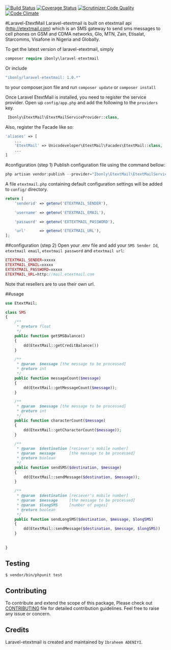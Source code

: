 [![Build Status](https://travis-ci.org/andela-iadeniyi/laravel-etextmail.svg?branch=master)](https://travis-ci.org/andela-iadeniyi/laravel-etextmail)
[![Coverage Status](https://coveralls.io/repos/github/andela-iadeniyi/laravel-etextmail/badge.svg)](https://coveralls.io/github/andela-iadeniyi/laravel-etextmail)
[![Scrutinizer Code Quality](https://scrutinizer-ci.com/g/andela-iadeniyi/laravel-etextmail/badges/quality-score.png?b=master)](https://scrutinizer-ci.com/g/andela-iadeniyi/laravel-etextmail/?branch=master)
[![Code Climate](https://codeclimate.com/github/andela-iadeniyi/laravel-etextmail/badges/gpa.svg)](https://codeclimate.com/github/andela-iadeniyi/laravel-etextmail)

#Laravel-EtextMail
Laravel-etextmail is built on etextmail api (http://etextmail.com) which is an SMS gateway to send sms messages to cell phones on GSM and CDMA networks, Glo, MTN, Zain, Etisalat, Starcomms, Visafone in Nigeria and Globally.

To get the latest version of laravel-etextmail, simply 

```php
composer require ibonly\laravel-etextmail
```
Or include 
```php
"ibonly/laravel-etextmail: 1.0.*"
```
to your composer.json file and run `composer update` or `composer install`

Once Laravel EtextMail is installed, you need to register the service provider. Open up `config/app.php` and add the following to the `providers` key.
```php
 Ibonly\EtextMail\EtextMailServiceProvider::class,
```

Also, register the Facade like so:

```php
'aliases' => [
    ...
    'EtextMail' => Unicodeveloper\EtextMail\Facades\EtextMail::class,
    ...
]
```

#configuration (step 1)
Publish configuration file using the command bellow:
```php
php artisan vendor:publish --provider="Ibonly\EtextMail\EtextMailServiceProvider"
```
A file `etextmail.php` containing default configuration settings will be added to `config/` directory.
```php
return [
	'senderid' => getenv('ETEXTMAIL_SENDER'),

    'username' => getenv('ETEXTMAIL_EMAIL'),

    'password' => getenv('EXTEXTMAIL_PASSWORD'),

    'url'	   => getenv('ETEXTMAIL_URL'),
];
```
##configuration (step 2)
Open your .env file and add your `SMS Sender Id`, `etextmail email`, `etextmail password` and `etextmail url`:
```php
ETEXTMAIL_SENDER=xxxxx
ETEXTMAIL_EMAIL=xxxxx
EXTEXTMAIL_PASSWORD=xxxxx
ETEXTMAIL_URL=http://mail.etextmail.com
```
Note that resellers are to use their own url.

##usage


```php
use EtextMail;

class SMS
{
	/**
	 * @return float
	 */
	public function getSMSBalance()
	{
		dd(EtextMail::getCreditBalance())
	}

	/**
	 * @param  $message [the message to be processed]
	 * @return int
	 */
	public function	messageCount($message)
	{
		dd(EtextMail::getMessageCount($message));
	}

	/**
	 * @param  $message [the message to be processed]
	 * @return int
	 */
	public function characterCount($message)
	{
		dd(EtextMail::getCharacterCount($message));
	}

	/**
	 * @param  $destination [reciever's mobile number]
	 * @param  message      [the message to be processed]
	 * @return boolean
	 */
	public function sendSMS($destination, $message)
	{
		dd(EtextMail::sendMessage($destination, $message));
	}

	/**
	 * @param  $destination [reciever's mobile number]
	 * @param  $message     [the message to be processed]
	 * @param  $longSMS     [number of pages]
	 * @return boolean
	 */
	public function sendLongSMS($destination, $message, $longSMS)
	{
		dd(EtextMail::sendMessage($destination, $message, $longSMS))
	}
	
	
}
```

## Testing

```
$ vendor/bin/phpunit test
```

## Contributing

To contribute and extend the scope of this package,
Please check out [CONTRIBUTING](CONTRIBUTING.md) file for detailed contribution guidelines.
Feel free to raise any issue or concern.

## Credits

Laravel-etextmail is created and maintained by `Ibraheem ADENIYI`.
